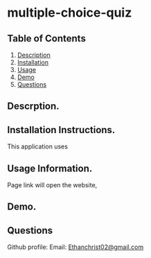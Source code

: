 # multiple-choice-quiz
## Table of Contents

1. [Description]()
2. [Installation]()
3. [Usage]()
4. [Demo]()
5. [Questions]()

## Descrption.


## Installation Instructions.
This application uses

## Usage Information.
Page link will open the website, 

## Demo.

## Questions
Github profile: 
Email: Ethanchrist02@gmail.com

